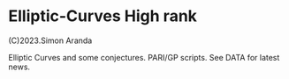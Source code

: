 # Elliptic-Curves High rank
(C)2023.Simon Aranda

Elliptic Curves and some conjectures.
PARI/GP scripts.
See DATA for latest news.

